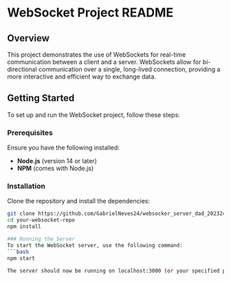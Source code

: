 # WebSocket Project README

## Overview
This project demonstrates the use of WebSockets for real-time communication between a client and a server. WebSockets allow for bi-directional communication over a single, long-lived connection, providing a more interactive and efficient way to exchange data.

## Getting Started
To set up and run the WebSocket project, follow these steps:

### Prerequisites
Ensure you have the following installed:
- **Node.js** (version 14 or later)
- **NPM** (comes with Node.js)

### Installation
Clone the repository and install the dependencies:

```bash
git clone https://github.com/GabrielNeves24/websocker_server_dad_202324.git
cd your-websocket-repo
npm install

### Running the Server
To start the WebSocket server, use the following command:
```bash
npm start

The server should now be running on localhost:3000 (or your specified port). You can configure the port and other settings in the project's configuration files.
